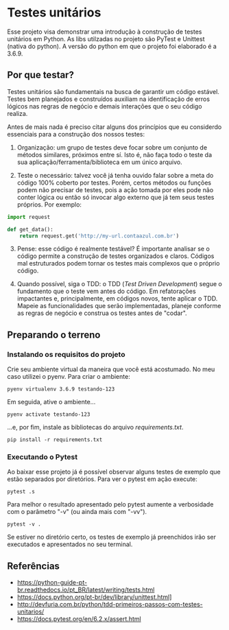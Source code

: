 # Testes unitários

Esse projeto visa demonstrar uma introdução à construção de testes unitários em Python. As libs utilzadas no projeto são PyTest e Unittest (nativa do python). A versão do python em que o projeto foi elaborado é a 3.6.9.

## Por que testar?

Testes unitários são fundamentais na busca de garantir um código estável. Testes bem planejados e construídos auxiliam na identificação de erros lógicos nas regras de negócio e demais interações que o seu código realiza. 

Antes de mais nada é preciso citar alguns dos princípios que eu considerdo essenciais para a construção dos nossos testes:

1. Organização: um grupo de testes deve focar sobre um conjunto de métodos similares, próximos entre sí. Isto é, não faça todo o teste da sua aplicação/ferramenta/biblioteca em um único arquivo.

2. Teste o necessário: talvez você já tenha ouvido falar sobre a meta do código 100% coberto por testes. Porém, certos métodos ou funções podem não precisar de testes, pois a ação tomada por eles pode não conter lógica ou então só invocar algo externo que já tem seus testes próprios. Por exemplo:

```python
import request

def get_data():
    return request.get('http://my-url.contaazul.com.br')
```

3. Pense: esse código é realmente testável? É importante analisar se o código permite a construção de testes organizados e claros. Códigos mal estruturados podem tornar os testes mais complexos que o próprio código.

4. Quando possível, siga o TDD: o TDD (_Test Driven Development_) segue o fundamento que o teste vem antes do código. Em refatorações impactantes e, principalmente, em códigos novos, tente aplicar o TDD. Mapeie as funcionalidades que serão implementadas, planeje conforme as regras de negócio e construa os testes antes de "codar".

## Preparando o terreno

### Instalando os requisitos do projeto

Crie seu ambiente virtual da maneira que você está acostumado. No meu caso utilizei o pyenv. Para criar o ambiente:

```
pyenv virtualenv 3.6.9 testando-123
```

Em seguida, ative o ambiente...

```
pyenv activate testando-123
```

...e, por fim, instale as bibliotecas do arquivo _requirements.txt_.

```
pip install -r requirements.txt
```

### Executando o Pytest

Ao baixar esse projeto já é possível observar alguns testes de exemplo que estão separados por diretórios. Para ver o pytest em ação execute:

```
pytest .s
```

Para melhor o resultado apresentado pelo pytest aumente a verbosidade com o parâmetro "-v" (ou ainda mais com "-vv").

```
pytest -v .
```

Se estiver no diretório certo, os testes de exemplo já preenchidos irão ser executados e apresentados no seu terminal.

## Referências

* https://python-guide-pt-br.readthedocs.io/pt_BR/latest/writing/tests.html
* https://docs.python.org/pt-br/dev/library/unittest.html]
* http://devfuria.com.br/python/tdd-primeiros-passos-com-testes-unitarios/
* https://docs.pytest.org/en/6.2.x/assert.html